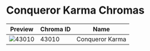 # Conqueror Karma Chromas



| Preview | Chroma ID | Name |
|---------|-----------|------|
| ![43010](https://raw.communitydragon.org/latest/plugins/rcp-be-lol-game-data/global/default/v1/champion-chroma-images/43/43010.png) | 43010 | Conqueror Karma |
